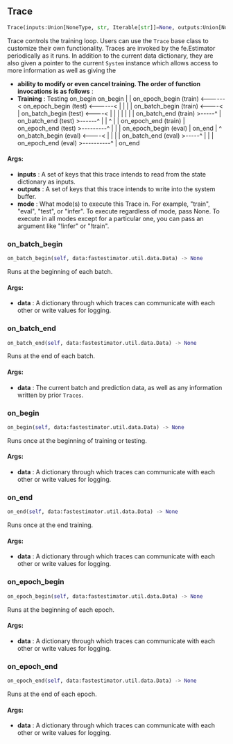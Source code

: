 ## Trace
```python
Trace(inputs:Union[NoneType, str, Iterable[str]]=None, outputs:Union[NoneType, str, Iterable[str]]=None, mode:Union[NoneType, str, Iterable[str]]=None) -> None
```
Trace controls the training loop. Users can use the `Trace` base class to customize their own functionality.    Traces are invoked by the fe.Estimator periodically as it runs. In addition to the current data dictionary, they are    also given a pointer to the current `System` instance which allows access to more information as well as giving the
* **ability to modify or even cancel training. The order of function invocations is as follows** : 
* **Training** :                                        Testing        on_begin                                            on_begin            |                                                   |        on_epoch_begin (train)  <------<                    on_epoch_begin (test)  <------<            |                          |                        |                         |        on_batch_begin (train) <----<  |                    on_batch_begin (test) <----<  |            |                       |  |                        |                      |  |        on_batch_end (train) >-----^   |                    on_batch_end (test) >------^  |            |                          ^                        |                         |        on_epoch_end (train)           |                    on_epoch_end (test) >---------^            |                          |                        |        on_epoch_begin (eval)          |                    on_end            |                          ^        on_batch_begin (eval) <----<   |            |                      |   |        on_batch_end (eval) >-----^    |            |                          |        on_epoch_end (eval) >----------^            |        on_end

#### Args:

* **inputs** :  A set of keys that this trace intends to read from the state dictionary as inputs.
* **outputs** :  A set of keys that this trace intends to write into the system buffer.
* **mode** :  What mode(s) to execute this Trace in. For example, "train", "eval", "test", or "infer". To execute            regardless of mode, pass None. To execute in all modes except for a particular one, you can pass an argument            like "!infer" or "!train".    

### on_batch_begin
```python
on_batch_begin(self, data:fastestimator.util.data.Data) -> None
```
Runs at the beginning of each batch.

#### Args:

* **data** :  A dictionary through which traces can communicate with each other or write values for logging.        

### on_batch_end
```python
on_batch_end(self, data:fastestimator.util.data.Data) -> None
```
Runs at the end of each batch.

#### Args:

* **data** :  The current batch and prediction data, as well as any information written by prior `Traces`.        

### on_begin
```python
on_begin(self, data:fastestimator.util.data.Data) -> None
```
Runs once at the beginning of training or testing.

#### Args:

* **data** :  A dictionary through which traces can communicate with each other or write values for logging.        

### on_end
```python
on_end(self, data:fastestimator.util.data.Data) -> None
```
Runs once at the end training.

#### Args:

* **data** :  A dictionary through which traces can communicate with each other or write values for logging.        

### on_epoch_begin
```python
on_epoch_begin(self, data:fastestimator.util.data.Data) -> None
```
Runs at the beginning of each epoch.

#### Args:

* **data** :  A dictionary through which traces can communicate with each other or write values for logging.        

### on_epoch_end
```python
on_epoch_end(self, data:fastestimator.util.data.Data) -> None
```
Runs at the end of each epoch.

#### Args:

* **data** :  A dictionary through which traces can communicate with each other or write values for logging.        